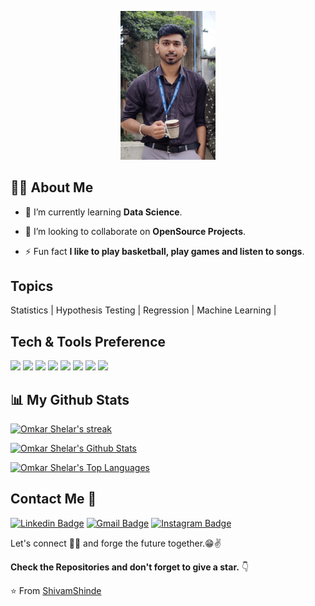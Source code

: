 <p align="center">
  <img src="https://github.com/Omkar0504/Omkar0504/blob/main/WhatsApp%20Image%202022-10-13%20at%208.42.24%20PM.jpeg" width="30%" title="Intro Card" alt="Intro Card">
</p>

 ## 🙋‍♂️ About Me

- 🌱 I’m currently learning **Data Science**.

- 👯 I’m looking to collaborate on **OpenSource Projects**.

- ⚡ Fun fact **I like to play basketball, play games and listen to songs**.
 

## Topics

Statistics | Hypothesis Testing | Regression | Machine Learning |


## Tech & Tools Preference


<img src = "https://img.shields.io/badge/-Python-3776AB?style=flat&logo=Python&logoColor=white">  <img src = "https://img.shields.io/badge/-NumPy-013243?style=flat&logo=NumPy&logoColor=white"> <img src = "https://img.shields.io/badge/-Pandas-150458?style=flat&logo=pandas&logoColor=white"> <img src = "https://img.shields.io/badge/-Matplotlib-FF6666?style=flat&logoColor=white"> <img src = "https://img.shields.io/badge/-Seaborn-5A20CB?style=flat&logoColor=white">   <img src="http://img.shields.io/badge/-Git-F05032?style=flat&logo=git&logoColor=FFFFFF"> <img src="http://img.shields.io/badge/-GitHub-181717?style=flat&logo=GitHub&logoColor=FFFFFF"> <img src="http://img.shields.io/badge/-sklearn-F7931E?style=flat&logo=scikit-learn&logoColor=FFFFFF">



## 📊 My Github Stats

<p align="left">
    <a href="[![GitHub Streak](https://github-readme-streak-stats.herokuapp.com/?user=omkar0504)](https://git.io/streak-stats)">
        <img title="🔥 Get streak stats for your profile at git.io/streak-stats" alt="Omkar Shelar's streak" src="https://github-readme-streak-stats.herokuapp.com/?user=omkar0504&theme=white&hide_border=false&stroke=000000&background=ffffff"/>
    </a>
</p>

<p align="left">
<a href="https://github.com/omkar0504/github-readme-stats"><img alt="Omkar Shelar's Github Stats" src="https://github-readme-stats.vercel.app/api?username=omkar0504&show_icons=true&count_private=true&theme=white&hide_border=false&bg_color=ffffff" /></a>
</p>

<p align="left">
<a href="https://github.com/omkar0504/github-readme-stats"><img alt="Omkar Shelar's Top Languages" src="https://github-readme-stats.vercel.app/api/top-langs/?username=omkar0504&langs_count=8&count_private=true&layout=compact&theme=white&hide_border=false&bg_color=ffffff" /></a>
</p>

<!-- <p align="left">
<a href="https://github.com/omkar0504/github-readme-activity-graph"><img alt="Omkar Shelar's Activity Graph" src="https://activity-graph.herokuapp.com/graph?username=omkar0504&bg_color=0D1117&color=5BCDEC&line=5BCDEC&point=FFFFFF&hide_border=true" /></a>
</p> -->

##  Contact Me :speech_balloon:
[![Linkedin Badge](https://img.shields.io/badge/-shivamds92722-blue?style=flat&logo=Linkedin&logoColor=white&link=https://www.linkedin.com/in/omkar-s-6b3007165/)](https://www.linkedin.com/in/omkar-s-6b3007165/)
[![Gmail Badge](https://img.shields.io/badge/-shivamshinde92722@gmail.com-c14438?style=flat&logo=Gmail&logoColor=white&link=mailto:shivamshinde92722@gmail.com)](mailto:shivamshinde92722@gmail.com) 
[![Instagram Badge](https://img.shields.io/badge/-@me_shivam__-e4405f?style=flat&labelColor=f94877&logo=instagram&logoColor=white&link=https://www.instagram.com/me_shivam__/)](https://www.instagram.com/me_shivam__/)




Let's connect 👨‍💻 and forge the future together.😁✌

**Check the Repositories and don't forget to give a star.** 👇

:star: From [ShivamShinde](https://github.com/shivamshinde123)




